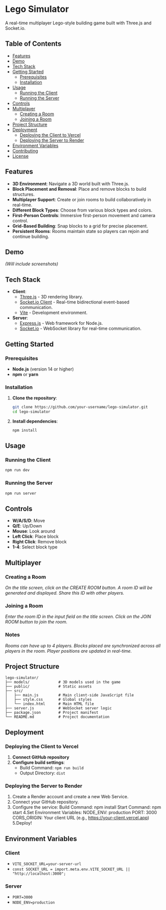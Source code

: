 # Lego Simulator

A real-time multiplayer Lego-style building game built with Three.js and Socket.io.

## Table of Contents

- [Features](#features)
- [Demo](#demo)
- [Tech Stack](#tech-stack)
- [Getting Started](#getting-started)
  - [Prerequisites](#prerequisites)
  - [Installation](#installation)
- [Usage](#usage)
  - [Running the Client](#running-the-client)
  - [Running the Server](#running-the-server)
- [Controls](#controls)
- [Multiplayer](#multiplayer)
  - [Creating a Room](#creating-a-room)
  - [Joining a Room](#joining-a-room)
- [Project Structure](#project-structure)
- [Deployment](#deployment)
  - [Deploying the Client to Vercel](#deploying-the-client-to-vercel)
  - [Deploying the Server to Render](#deploying-the-server-to-render)
- [Environment Variables](#environment-variables)
- [Contributing](#contributing)
- [License](#license)

## Features

- **3D Environment**: Navigate a 3D world built with Three.js.
- **Block Placement and Removal**: Place and remove blocks to build structures.
- **Multiplayer Support**: Create or join rooms to build collaboratively in real-time.
- **Different Block Types**: Choose from various block types and colors.
- **First-Person Controls**: Immersive first-person movement and camera control.
- **Grid-Based Building**: Snap blocks to a grid for precise placement.
- **Persistent Rooms**: Rooms maintain state so players can rejoin and continue building.

## Demo

*(Will include screenshots)*

## Tech Stack

- **Client**:
  - [Three.js](https://threejs.org/) - 3D rendering library.
  - [Socket.io Client](https://socket.io/) - Real-time bidirectional event-based communication.
  - [Vite](https://vitejs.dev/) - Development environment.
- **Server**:
  - [Express.js](https://expressjs.com/) - Web framework for Node.js.
  - [Socket.io](https://socket.io/) - WebSocket library for real-time communication.

## Getting Started

### Prerequisites

- **Node.js** (version 14 or higher)
- **npm** or **yarn**

### Installation

1. **Clone the repository**:

   ```bash
   git clone https://github.com/your-username/lego-simulator.git
   cd lego-simulator
   ```

2. **Install dependencies**:

   ```bash
   npm install
   ```

## Usage

### Running the Client

```bash
npm run dev
```

### Running the Server

```bash
npm run server
```

## Controls

- **W/A/S/D**: Move
- **Q/E**: Up/Down
- **Mouse**: Look around
- **Left Click**: Place block
- **Right Click**: Remove block
- **1-4**: Select block type

## Multiplayer

### Creating a Room

*On the title screen, click on the CREATE ROOM button.
A room ID will be generated and displayed. Share this ID with other players.*

### Joining a Room

*Enter the room ID in the input field on the title screen.
Click on the JOIN ROOM button to join the room.*

### Notes
*Rooms can have up to 4 players.
Blocks placed are synchronized across all players in the room.
Player positions are updated in real-time.*

## Project Structure

```plaintext
lego-simulator/
├── models/             # 3D models used in the game
├── public/             # Static assets
├── src/
│   ├── main.js         # Main client-side JavaScript file
│   ├── style.css       # Global styles
│   └── index.html      # Main HTML file
├── server.js           # WebSocket server logic
├── package.json        # Project manifest
└── README.md           # Project documentation
```

## Deployment

### Deploying the Client to Vercel

1. **Connect GitHub repository**
2. **Configure build settings**:
   - Build Command: `npm run build`
   - Output Directory: `dist`

### Deploying the Server to Render

1. Create a Render account and create a new Web Service.
2. Connect your GitHub repository.
3. Configure the service:
Build Command: npm install
Start Command: npm start
4.Set Environment Variables:
NODE_ENV: production
PORT: 3000
CORS_ORIGIN: Your client URL (e.g., https://your-client.vercel.app)
5.Deploy!

## Environment Variables

### Client

- `VITE_SOCKET_URL=your-server-url`
- `const SOCKET_URL = import.meta.env.VITE_SOCKET_URL || "http://localhost:3000";`

### Server

- `PORT=3000`
- `NODE_ENV=production`


